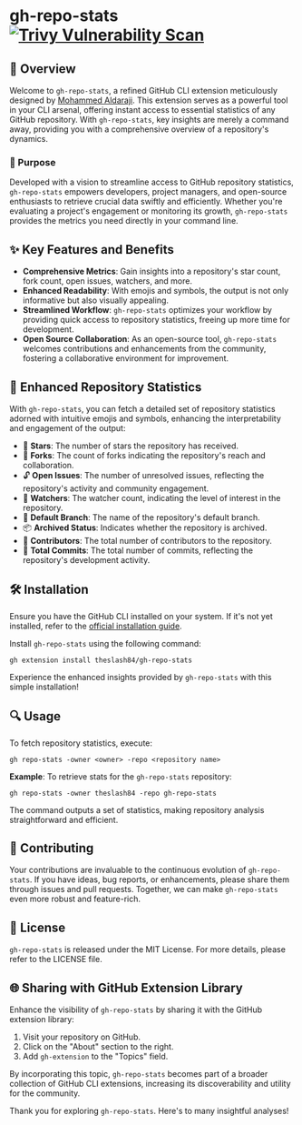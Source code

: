 # gh-repo-stats   [![Trivy Vulnerability Scan](https://github.com/theslash84/gh-repo-stats/actions/workflows/trivy-scan.yml/badge.svg)](https://github.com/theslash84/gh-repo-stats/actions/workflows/trivy-scan.yml)

## 🚀 Overview

Welcome to `gh-repo-stats`, a refined GitHub CLI extension meticulously designed by [Mohammed Aldaraji](https://github.com/theslash84). This extension serves as a powerful tool in your CLI arsenal, offering instant access to essential statistics of any GitHub repository. With `gh-repo-stats`, key insights are merely a command away, providing you with a comprehensive overview of a repository's dynamics.

### 🎯 Purpose

Developed with a vision to streamline access to GitHub repository statistics, `gh-repo-stats` empowers developers, project managers, and open-source enthusiasts to retrieve crucial data swiftly and efficiently. Whether you're evaluating a project's engagement or monitoring its growth, `gh-repo-stats` provides the metrics you need directly in your command line.

## ✨ Key Features and Benefits

- **Comprehensive Metrics**: Gain insights into a repository's star count, fork count, open issues, watchers, and more.
- **Enhanced Readability**: With emojis and symbols, the output is not only informative but also visually appealing.
- **Streamlined Workflow**: `gh-repo-stats` optimizes your workflow by providing quick access to repository statistics, freeing up more time for development.
- **Open Source Collaboration**: As an open-source tool, `gh-repo-stats` welcomes contributions and enhancements from the community, fostering a collaborative environment for improvement.

## 🌟 Enhanced Repository Statistics

With `gh-repo-stats`, you can fetch a detailed set of repository statistics adorned with intuitive emojis and symbols, enhancing the interpretability and engagement of the output:

  - 🌟 **Stars**: The number of stars the repository has received.
  - 🍴 **Forks**: The count of forks indicating the repository's reach and collaboration.
  - 🔓 **Open Issues**: The number of unresolved issues, reflecting the repository's activity and community engagement.
  - 👀 **Watchers**: The watcher count, indicating the level of interest in the repository.
  - 🔖 **Default Branch**: The name of the repository's default branch.
  - 📦 **Archived Status**: Indicates whether the repository is archived.
  - 👥 **Contributors**: The total number of contributors to the repository.
  - 📌 **Total Commits**: The total number of commits, reflecting the repository's development activity.

## 🛠 Installation

Ensure you have the GitHub CLI installed on your system. If it's not yet installed, refer to the [official installation guide](https://cli.github.com/manual/installation).

Install `gh-repo-stats` using the following command:

```shell
gh extension install theslash84/gh-repo-stats
```

Experience the enhanced insights provided by `gh-repo-stats` with this simple installation!

## 🔍 Usage

To fetch repository statistics, execute:

```
gh repo-stats -owner <owner> -repo <repository name>
```

**Example**: To retrieve stats for the `gh-repo-stats` repository:

```
gh repo-stats -owner theslash84 -repo gh-repo-stats
```

The command outputs a set of statistics, making repository analysis straightforward and efficient.

## 🤝 Contributing

Your contributions are invaluable to the continuous evolution of `gh-repo-stats`. If you have ideas, bug reports, or enhancements, please share them through issues and pull requests. Together, we can make `gh-repo-stats` even more robust and feature-rich.

## 📜 License

`gh-repo-stats` is released under the MIT License. For more details, please refer to the LICENSE file.

## 🌐 Sharing with GitHub Extension Library

Enhance the visibility of `gh-repo-stats` by sharing it with the GitHub extension library:

1. Visit your repository on GitHub.
2. Click on the "About" section to the right.
3. Add `gh-extension` to the "Topics" field.

By incorporating this topic, `gh-repo-stats` becomes part of a broader collection of GitHub CLI extensions, increasing its discoverability and utility for the community.

Thank you for exploring `gh-repo-stats`. Here's to many insightful analyses!
